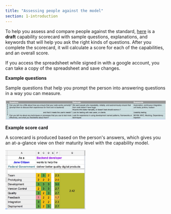 ```yaml
---
title: "Assessing people against the model"
section: 1-introduction
---
```



To help you assess and compare people against the standard, [here](https://docs.google.com/spreadsheets/d/1TTYaTRfbTqeLqGc4BiIrodcxnI205DJx4CnziXJMJgU/edit#gid=667432916) is a **draft** capability scorecard with sample questions, explanations, and keywords that will help you ask the right kinds of questions. After you complete the scorecard, it will calculate a score for each of the capabilities, and an overall score.


If you access the spreadsheet while signed in with a google account, you can take a copy of the spreadsheet and save changes.

**Example questions**

Sample questions that help you prompt the person into answering questions in a way you can measure.

![Example questions ](https://raw.githubusercontent.com/colugo/cautious-turtle/gh-pages/images/example_questions.jpg)

**Example score card**

A scorecard is produced based on the person's answers, which gives you an at-a-glance view on their maturity level with the capability model.

<img src="https://raw.githubusercontent.com/colugo/cautious-turtle/gh-pages/images/example_scorecard.jpg" alt="Example scorecard" width="50%"/>
